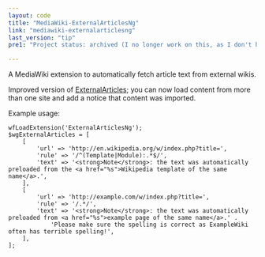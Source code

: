 ```yaml
---
layout: code
title: "MediaWiki-ExternalArticlesNg"
link: "mediawiki-externalarticlesng"
last_version: "tip"
pre1: "Project status: archived (I no longer work on this, as I don't have a MediaWiki install to administer any more. It's still usable, though, and I'll still fix bugs when reported; contact me if you want to take over maintainership)."

---
```



A MediaWiki extension to automatically fetch article text from external wikis.

Improved version of [ExternalArticles][1]; you can now load content from more
than one site and add a notice that content was imported.

Example usage:

	wfLoadExtension('ExternalArticlesNg');
	$wgExternalArticles = [
		[
			'url' => 'http://en.wikipedia.org/w/index.php?title=',
			'rule' => '/^(Template|Module):.*$/',
			'text' => '<strong>Note</strong>: the text was automatically preloaded from the <a href="%s">Wikipedia template of the same name</a>.',
		],
		[
			'url' => 'http://example.com/w/index.php?title=',
			'rule' => '/.*/',
			'text' => '<strong>Note</strong>: the text was automatically preloaded from <a href="%s">example page of the same name</a>.' . 
				'Please make sure the spelling is correct as ExampleWiki often has terrible spelling!',
		],
	];

[1]: http://www.mediawiki.org/wiki/Extension:ExternalArticles
